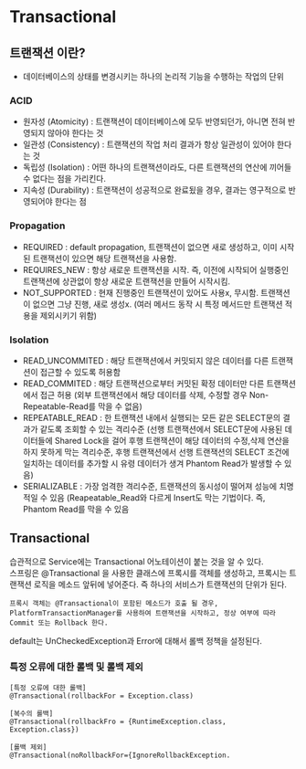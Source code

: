 # Transactional

## 트랜잭션 이란?

- 데이터베이스의 상태를 변경시키는 하나의 논리적 기능을 수행하는 작업의 단위

### ACID

- 원자성 (Atomicity) : 트랜잭션이 데이터베이스에 모두 반영되던가, 아니면 전혀 반영되지 않아야 한다는 것
- 일관성 (Consistency) : 트랜잭션의 작업 처리 결과가 항상 일관성이 있어야 한다는 것
- 독립성 (Isolation) : 어떤 하나의 트랜잭션이라도, 다른 트랜잭션의 연산에 끼어들 수 없다는 점을 가리킨다.
- 지속성 (Durability) : 트랜잭션이 성공적으로 완료됬을 경우, 결과는 영구적으로 반영되어야 한다는 점

### Propagation

- REQUIRED : default propagation, 트랜잭션이 없으면 새로 생성하고, 이미 시작된 트랜잭션이 있으면 해당 트랜잭션을 사용함.
- REQUIRES_NEW : 항상 새로운 트랜잭션을 시작. 즉, 이전에 시작되어 실행중인 트랜잭션에 상관없이 항상 새로운 트랜잭션을 만들어 시작시킴.
- NOT_SUPPORTED : 현재 진행중인 트랜잭션이 있어도 사용x, 무시함. 트랜잭션이 없으면 그냥 진행, 새로 생성x. (여러 메서드 동작 시 특정 메서드만 트랜잭션 적용을 제외시키기 위함)

### Isolation

- READ_UNCOMMITED : 해당 트랜잭션에서 커밋되지 않은 데이터를 다른 트랜잭션이 접근할 수 있도록 허용함
- READ_COMMITED : 해당 트랜잭션으로부터 커밋된 확정 데이터만 다른 트랜잭션에서 접근 허용 (외부 트랜잭션에서 해당 데이터를 삭제, 수정할 경우 Non-Repeatable-Read를 막을 수 없음)
- REPEATABLE_READ : 한 트랜잭션 내에서 실행되는 모든 같은 SELECT문의 결과가 같도록 조회할 수 있는 격리수준 (선행 트랜잭션에서 SELECT문에 사용된 데이터들에 Shared Lock을 걸어 후행 트랜잭션이 해당 데이터의 수정,삭제 연산을 하지 못하게 막는 격리수준, 후행 트랜잭션에서 선행 트랜잭션의 SELECT 조건에 일치하는 데이터를 추가할 시 유령 데이터가 생겨 Phantom Read가 발생할 수 있음)
- SERIALIZABLE : 가장 엄격한 격리수준, 트랜잭션의 동시성이 떨어져 성능에 치명적일 수 있음 (Reapeatable_Read와 다르게 Insert도 막는 기법이다. 즉, Phantom Read를 막을 수 있음

## Transactional 

습관적으로 Service에는 Transactional 어노테이션이 붙는 것을 알 수 있다.  
스프링은 @Transactional 을 사용한 클래스에 프록시를 객체를 생성하고, 프록시는 트랜잭션 로직을 메소드 앞뒤에 넣어준다. 즉 하나의 서비스가 트랜잭션의 단위가 된다.

```
프록시 객체는 @Transactional이 포함된 메소드가 호출 될 경우, PlatformTransactionManager를 사용하여 트랜잭션을 시작하고, 정상 여부에 따라 Commit 또는 Rollback 한다.
```

default는 UnCheckedException과 Error에 대해서 롤백 정책을 설정된다.


### 특정 오류에 대한 롤백 및 롤백 제외

```
[특정 오류에 대한 롤백]
@Transactional(rollbackFor = Exception.class)

[복수의 롤백]
@Transactional(rollbackFro = {RuntimeException.class, Exception.class})

[롤백 제외]
@Transactional(noRollbackFor={IgnoreRollbackException.
```
